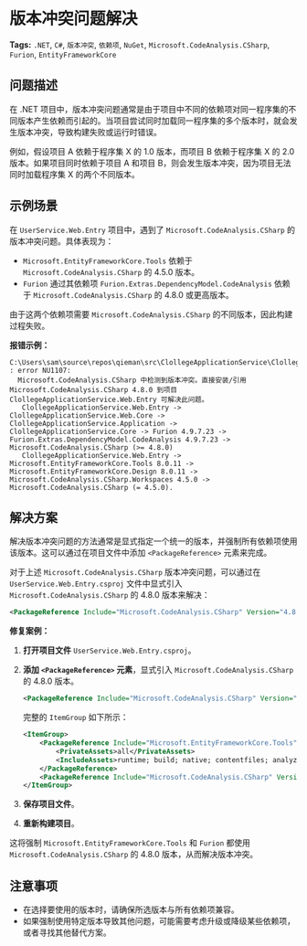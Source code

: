 # 版本冲突问题解决

**Tags:** `.NET`, `C#`, `版本冲突`, `依赖项`, `NuGet`, `Microsoft.CodeAnalysis.CSharp`, `Furion`, `EntityFrameworkCore`

## 问题描述

在 .NET 项目中，版本冲突问题通常是由于项目中不同的依赖项对同一程序集的不同版本产生依赖而引起的。当项目尝试同时加载同一程序集的多个版本时，就会发生版本冲突，导致构建失败或运行时错误。

例如，假设项目 A 依赖于程序集 X 的 1.0 版本，而项目 B 依赖于程序集 X 的 2.0 版本。如果项目同时依赖于项目 A 和项目 B，则会发生版本冲突，因为项目无法同时加载程序集 X 的两个不同版本。

## 示例场景

在 `UserService.Web.Entry` 项目中，遇到了 `Microsoft.CodeAnalysis.CSharp` 的版本冲突问题。具体表现为：

*   `Microsoft.EntityFrameworkCore.Tools` 依赖于 `Microsoft.CodeAnalysis.CSharp` 的 4.5.0 版本。
*   `Furion` 通过其依赖项 `Furion.Extras.DependencyModel.CodeAnalysis` 依赖于 `Microsoft.CodeAnalysis.CSharp` 的 4.8.0 或更高版本。

由于这两个依赖项需要 `Microsoft.CodeAnalysis.CSharp` 的不同版本，因此构建过程失败。

**报错示例：**

```
C:\Users\sam\source\repos\qieman\src\ClollegeApplicationService\ClollegeApplicationService.Web.Entry\ClollegeApplicationService.Web.Entry.csproj : error NU1107:
  Microsoft.CodeAnalysis.CSharp 中检测到版本冲突。直接安装/引用 Microsoft.CodeAnalysis.CSharp 4.8.0 到项目 ClollegeApplicationService.Web.Entry 可解决此问题。
   ClollegeApplicationService.Web.Entry -> ClollegeApplicationService.Web.Core -> ClollegeApplicationService.Application -> ClollegeApplicationService.Core -> Furion 4.9.7.23 -> Furion.Extras.DependencyModel.CodeAnalysis 4.9.7.23 -> Microsoft.CodeAnalysis.CSharp (>= 4.8.0)
   ClollegeApplicationService.Web.Entry -> Microsoft.EntityFrameworkCore.Tools 8.0.11 -> Microsoft.EntityFrameworkCore.Design 8.0.11 -> Microsoft.CodeAnalysis.CSharp.Workspaces 4.5.0 -> Microsoft.CodeAnalysis.CSharp (= 4.5.0).
```

## 解决方案

解决版本冲突问题的方法通常是显式指定一个统一的版本，并强制所有依赖项使用该版本。这可以通过在项目文件中添加 `<PackageReference>` 元素来完成。

对于上述 `Microsoft.CodeAnalysis.CSharp` 版本冲突问题，可以通过在 `UserService.Web.Entry.csproj` 文件中显式引入 `Microsoft.CodeAnalysis.CSharp` 的 4.8.0 版本来解决：

```xml
<PackageReference Include="Microsoft.CodeAnalysis.CSharp" Version="4.8.0" />
```

**修复案例：**

1.  **打开项目文件** `UserService.Web.Entry.csproj`。

2.  **添加 `<PackageReference>` 元素**，显式引入 `Microsoft.CodeAnalysis.CSharp` 的 4.8.0 版本。

    ```xml
    <PackageReference Include="Microsoft.CodeAnalysis.CSharp" Version="4.8.0" />
    ```

    完整的 `ItemGroup` 如下所示：

    ```xml
    <ItemGroup>
        <PackageReference Include="Microsoft.EntityFrameworkCore.Tools" Version="8.0.11">
            <PrivateAssets>all</PrivateAssets>
            <IncludeAssets>runtime; build; native; contentfiles; analyzers; buildtransitive</IncludeAssets>
        </PackageReference>
        <PackageReference Include="Microsoft.CodeAnalysis.CSharp" Version="4.8.0" />
    </ItemGroup>
    ```

3.  **保存项目文件**。

4.  **重新构建项目**。

这将强制 `Microsoft.EntityFrameworkCore.Tools` 和 `Furion` 都使用 `Microsoft.CodeAnalysis.CSharp` 的 4.8.0 版本，从而解决版本冲突。

## 注意事项

*   在选择要使用的版本时，请确保所选版本与所有依赖项兼容。
*   如果强制使用特定版本导致其他问题，可能需要考虑升级或降级某些依赖项，或者寻找其他替代方案。

